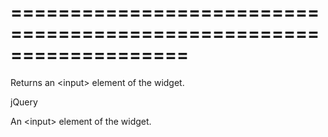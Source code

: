 <!--**
/*-------------------------------------------
    Auto-generated file. Do not modify.
-------------------------------------------

**-->
===================================================================
===================================================================

<!--shortDescription-->
Returns an &lt;input&gt; element of the widget.
<!--/shortDescription-->

<!--returnType-->jQuery<!--/returnType-->
<!--returnDescription-->
An &lt;input&gt; element of the widget.
<!--/returnDescription-->

<!--fullDescription-->

<!--/fullDescription-->